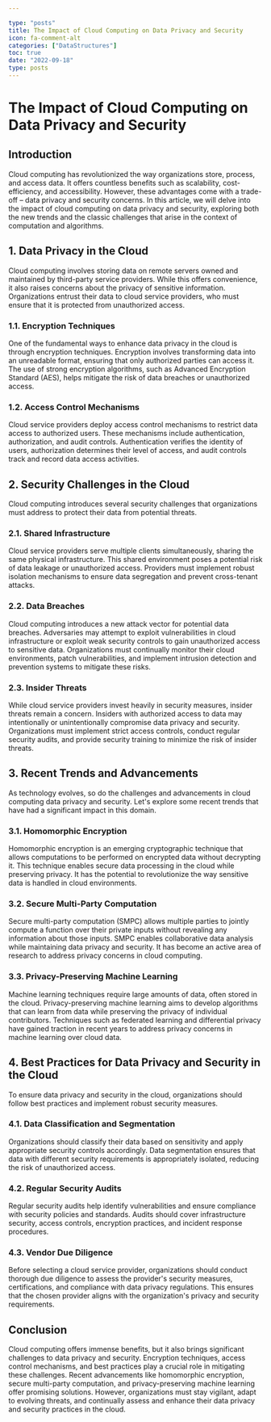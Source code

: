 ```yaml
---

type: "posts"
title: The Impact of Cloud Computing on Data Privacy and Security
icon: fa-comment-alt
categories: ["DataStructures"]
toc: true
date: "2022-09-18"
type: posts
---
```





# The Impact of Cloud Computing on Data Privacy and Security

## Introduction
Cloud computing has revolutionized the way organizations store, process, and access data. It offers countless benefits such as scalability, cost-efficiency, and accessibility. However, these advantages come with a trade-off – data privacy and security concerns. In this article, we will delve into the impact of cloud computing on data privacy and security, exploring both the new trends and the classic challenges that arise in the context of computation and algorithms.

## 1. Data Privacy in the Cloud
Cloud computing involves storing data on remote servers owned and maintained by third-party service providers. While this offers convenience, it also raises concerns about the privacy of sensitive information. Organizations entrust their data to cloud service providers, who must ensure that it is protected from unauthorized access.

### 1.1. Encryption Techniques
One of the fundamental ways to enhance data privacy in the cloud is through encryption techniques. Encryption involves transforming data into an unreadable format, ensuring that only authorized parties can access it. The use of strong encryption algorithms, such as Advanced Encryption Standard (AES), helps mitigate the risk of data breaches or unauthorized access.

### 1.2. Access Control Mechanisms
Cloud service providers deploy access control mechanisms to restrict data access to authorized users. These mechanisms include authentication, authorization, and audit controls. Authentication verifies the identity of users, authorization determines their level of access, and audit controls track and record data access activities.

## 2. Security Challenges in the Cloud
Cloud computing introduces several security challenges that organizations must address to protect their data from potential threats.

### 2.1. Shared Infrastructure
Cloud service providers serve multiple clients simultaneously, sharing the same physical infrastructure. This shared environment poses a potential risk of data leakage or unauthorized access. Providers must implement robust isolation mechanisms to ensure data segregation and prevent cross-tenant attacks.

### 2.2. Data Breaches
Cloud computing introduces a new attack vector for potential data breaches. Adversaries may attempt to exploit vulnerabilities in cloud infrastructure or exploit weak security controls to gain unauthorized access to sensitive data. Organizations must continually monitor their cloud environments, patch vulnerabilities, and implement intrusion detection and prevention systems to mitigate these risks.

### 2.3. Insider Threats
While cloud service providers invest heavily in security measures, insider threats remain a concern. Insiders with authorized access to data may intentionally or unintentionally compromise data privacy and security. Organizations must implement strict access controls, conduct regular security audits, and provide security training to minimize the risk of insider threats.

## 3. Recent Trends and Advancements
As technology evolves, so do the challenges and advancements in cloud computing data privacy and security. Let's explore some recent trends that have had a significant impact in this domain.

### 3.1. Homomorphic Encryption
Homomorphic encryption is an emerging cryptographic technique that allows computations to be performed on encrypted data without decrypting it. This technique enables secure data processing in the cloud while preserving privacy. It has the potential to revolutionize the way sensitive data is handled in cloud environments.

### 3.2. Secure Multi-Party Computation
Secure multi-party computation (SMPC) allows multiple parties to jointly compute a function over their private inputs without revealing any information about those inputs. SMPC enables collaborative data analysis while maintaining data privacy and security. It has become an active area of research to address privacy concerns in cloud computing.

### 3.3. Privacy-Preserving Machine Learning
Machine learning techniques require large amounts of data, often stored in the cloud. Privacy-preserving machine learning aims to develop algorithms that can learn from data while preserving the privacy of individual contributors. Techniques such as federated learning and differential privacy have gained traction in recent years to address privacy concerns in machine learning over cloud data.

## 4. Best Practices for Data Privacy and Security in the Cloud
To ensure data privacy and security in the cloud, organizations should follow best practices and implement robust security measures.

### 4.1. Data Classification and Segmentation
Organizations should classify their data based on sensitivity and apply appropriate security controls accordingly. Data segmentation ensures that data with different security requirements is appropriately isolated, reducing the risk of unauthorized access.

### 4.2. Regular Security Audits
Regular security audits help identify vulnerabilities and ensure compliance with security policies and standards. Audits should cover infrastructure security, access controls, encryption practices, and incident response procedures.

### 4.3. Vendor Due Diligence
Before selecting a cloud service provider, organizations should conduct thorough due diligence to assess the provider's security measures, certifications, and compliance with data privacy regulations. This ensures that the chosen provider aligns with the organization's privacy and security requirements.

## Conclusion
Cloud computing offers immense benefits, but it also brings significant challenges to data privacy and security. Encryption techniques, access control mechanisms, and best practices play a crucial role in mitigating these challenges. Recent advancements like homomorphic encryption, secure multi-party computation, and privacy-preserving machine learning offer promising solutions. However, organizations must stay vigilant, adapt to evolving threats, and continually assess and enhance their data privacy and security practices in the cloud.